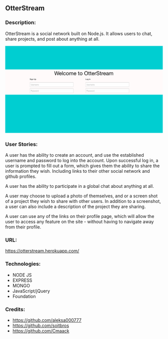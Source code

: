 ## OtterStream


### Description:
OtterStream is a social network built on Node.js.
It allows users to chat, share projects, and post about anything at all.

![Alt sign up log in screen](public/images/osScreenShot.png)



### User Stories:

A user has the ability to create an account, and use the established username and password to log into the account.
Upon successful log in, a user is prompted to fill out a form, which gives them the ability to share the information they wish. Including links to their other social network and github profiles.

A user has the ability to participate in a global chat about anything at all.

A user may choose to upload a photo of themselves, and or a screen shot of a project they wish to share with other users.
In addition to a screenshot, a user can also include a description of the project they are sharing.

A user can use any of the links on their profile page, which will allow the user to access any feature on the site - without having to navigate away from their profile.

### URL:

https://otterstream.herokuapp.com/

### Technologies:
* NODE JS
* EXPRESS
* MONGO
* JavaScript/jQuery
* Foundation


### Credits:

* https://github.com/aleksa000777
* https://github.com/soitbros
* https://github.com/Cmaack
